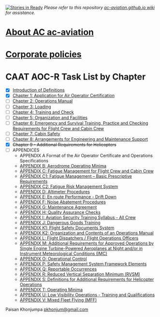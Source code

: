 [![Stories in Ready](https://badge.waffle.io/ACAviation/ac-aviation.github.io.png?label=ready&title=Ready)](https://waffle.io/ACAviation/ac-aviation.github.io)
*Please refer to this repository [ac-aviation.github.io wiki](https://github.com/ACAviation/ac-aviation.github.io/wiki) for assistance.*

# [About AC ac-aviation](/About/About.md)

# [Corporate policies](/CorporatePolicies/CorporatePolicies.md)

# CAAT AOC-R Task List by Chapter
- [x] [Introduction of Definitions](/Manuals/Introduction.md)
- [x] [Chapter 1: Application for Air Operator Certification](/Manuals/Chapter1/Chapter1.md)
- [ ] [Chapter 2: Operations Manual](/Manuals/Chapter2/Chapter2.md)
- [ ] [Chapter 3: Loading](/Manuals/Chapter3/Chapter3.md)
- [ ] [Chapter 4: Training and Check](/Manuals/Chapter4/Chapter4.md)
- [ ] [Chapter 5: Organization and Facilities](/Manuals/Chapter5/Chapter5.md)
- [ ] [Chapter 6: Emergency and Survival Training, Practice and Checking
Requirements for Flight Crew and Cabin Crew](/Chapter6/Chapter6.md)
- [ ] [Chapter 7: Cabin Safety](/Manuals/Chapter7/Chapter7.md)
- [ ] [Chapter 8: Arrangements for Engineering and Maintenance Support](/Manuals/Chapter8/Chapter8.md)
- [x] ~~Chapter 9 - Additional Requirements for Helicopters~~
- [ ] APPENDICES
    - APPENDIX A
        Format of the Air Operator Certificate and Operations Specifications
    - [APPENDIX B: Aerodrome Operating Minima](/Manuals/Appendices/AppendixB/AppendixB.md)
    - [APPENDIX C: Fatigue Management for Flight Crew and Cabin Crew](/Manuals/Appendices/AppendixC/AppendixC.md)
    - [APPENDIX C1: Fatigue Management – Basic Prescriptive Requirements](/Manuals/Appendices/AppendixC1/AppendixC1.md)
    - [APPENDIX C2: Fatigue Risk Management System](/Manuals/Appendices/AppendixC2/AppendixC2.md)
    - [APPENDIX D: Altimeter Procedures](/Manuals/Appendices/AppendixD/AppendixD.md)
    - [APPENDIX E: En route Performance - Drift Down](/Manuals/Appendices/AppendixE/AppendixE.md)
    - [APPENDIX F: Noise Abatement Procedures](/Manuals/Appendices/AppendixF/AppendixF.md)
    - [APPENDIX G: Maintenance Agreement](/Manuals/Appendices/AppendixG/AppendixG.md)
    - [APPENDIX H: Quality Assurance Checks](/Manuals/Appendices/AppendixH/AppendixH.md)
    - [APPENDIX I: Aviation Security Training Syllabus - All Crew](/Manuals/Appendices/AppendixI/AppendixI.md)
    - [APPENDIX J: Dangerous Goods Training](/Manuals/Appendices/AppendixJ/AppendixJ.md)
    - [APPENDIX K1: Flight Safety Documents System](/Manuals/Appendices/AppendixK1/AppendixK1.md)
    - [APPENDIX K2: Organization and Contents of an Operations Manual](/Manuals/Appendices/AppendixK2/AppendixK2.md)
    - [APPENDIX L: Flight Dispatchers / Flight Operations Officers](/Manuals/Appendices/AppendixL/AppendixL.md)
    - [APPENDIX M: Additional Requirements for Approved Operations by Single Engine Turbine-Powered Aeroplanes at Night and/or in Instrument Meteorological Conditions (IMC)](/Manuals/Appendices/AppendixM/AppendixM.md)
    - [APPENDIX O: Operational Control](/Manuals/Appendices/AppendixO/AppendixO.md)
    - [APPENDIX P: Safety Management System Framework Elements](/Manuals/Appendices/AppendixP/AppendixP.md)
    - [APPENDIX Q: Reportable Occurrences](/Manuals/Appendices/AppendixQ/AppendixQ.md)
    - [APPENDIX R: Reduced Vertical Separation Minimum (RVSM)](/Manuals/Appendices/AppendixR/AppendixR.md)
    - [APPENDIX S: Definitions for Additional Requirements for Helicopter Operations](/Manuals/Appendices/AppendixS/AppendixS.md)
    - [APPENDIX T: Operating Minima](/Manuals/Appendices/AppendixT/AppendixT.md)
    - [APPENDIX U: Low Visibility Operations - Training and Qualifications](/Manuals/Appendices/AppendixU/AppendixU.md)
    - [APPENDIX V: Mixed Fleet Flying (MFF)](/Manuals/Appendices/AppendixV/AppendixV.md)

Paisan Khonjumpa <pkhonjum@gmail.com>
